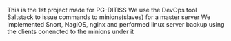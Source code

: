 This is the 1st project made for PG-DITISS
We use the DevOps tool Saltstack to issue commands to minions(slaves) for a master server
We implemented Snort, NagiOS, nginx and performed linux server backup using the clients conencted to the 
minions under it
